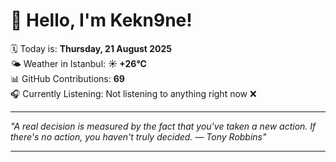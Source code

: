 # 👋 Hello, I'm Kekn9ne!

🗓️ Today is: **Thursday, 21 August 2025**  
🌤️ Weather in Istanbul: **☀️   +26°C**  
📊 GitHub Contributions: **69**  
🎧 Currently Listening: Not listening to anything right now ❌

---

_"A real decision is measured by the fact that you've taken a new action. If there's no action, you haven't truly decided. — *Tony Robbins*"_

---
